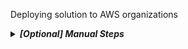 Deploying solution to AWS organizations
<details>
    <summary><b><i>[Optional] Manual Steps</i></b></summary>

### Step 0
**[Not in any account]** Collect the following information from your environment. They will be used in the later steps
  * The management account of your AWS Organizations
  * The AWS account to be used as monitoring account
  * The AWS Organization Unit that will have the SageMaker workload accounts
  * The home region of your workload. To use this solution in multiple regions, you will need to repeat the step for each region.
### Step 1
**[Monitoring account]** Enable monitoring account configuration in the home region. Only perform Section "Step 1: Set up a monitoring account" of this [documentation](https://docs.aws.amazon.com/AmazonCloudWatch/latest/monitoring/CloudWatch-Unified-Cross-Account-Setup.html#Unified-Cross-Account-Setup-ConfigureMonitoringAccount). Please note for the 6th step in this documentation, enter the AWS Organization path for the workload accounts. The org path is in the form of "o-1a2b3c4d5e/r-saaa/ou-saaa-1a2b3c4d/*"

Then retrieve the "monitoring account sink ARN" for later use. You can obtain the ARN by clicking through ```CloudWatch service console``` > ```Settings``` > ```Manage source accounts``` > ```Configuration details``` > note down the value of ```Monitoring accounts sink ARN```

### Step 2
Execute the following commands in your local machine. Before executing the command, replace ```<111111111111>```, ```<222222222222>```, ```<aws_region>``` to the right value based on information collected in Step 0
```bash
git clone https://github.com/aws-samples/amazon-sagemaker-advanced-monitoring-and-reporting.git
cd amazon-sagemaker-advanced-monitoring-and-reporting
cat << EOF >./.env
MANAGEMENT_ACCOUNT=<111111111111>
MONITORING_ACCOUNT=<222222222222>
CDK_DEPLOY_REGION=<aws_region>
EOF
```
These commands clone this repo to your local workspace, change directory into the local folder and then create the .env file which will be used later for CDK deployment.

### Step 3
**[Monitoring Account]** Execute the following command to deploy the  CDK application "monitoring-account-infra-stack". Before executing the command, replace the ```<organization_unit_path>``` to the actual AWS Organizations OU path. An example looks like  ```o-1a2b3c4d5e/r-saaa/ou-saaa-1a2b3c4d/*```

```bash
cat << EOF >./monitoring-account-infra/cdk.context.json
{
  "org-path-to-allow": "<organization_unit_path>"
}
EOF
make build
make deploy-monitoring-account-infra
```
Once the command execution completes, you should see the following information from output in the terminal:
* MonitoringAccountEventbusARN 
* MonitoringAccountRoleName

### Step 4
**[Management Account]** Deploy a CloudFormation StackSet into your AWS Organizations' management account. This stackset will then automatically deploy the infrastructure stack into SageMaker workload accounts in the targeted OU. With the second method, it can also be used together with AWS Organization to target the workload infra stack deployment to organization units (OUs). The deployment steps for both scenario are described below.

```bash
cat << EOF >./workload-account-infra/cdk.context.json
{
  "monitoring-account-id": "<123456789012>",
  "monitoring-account-sink-arn": "<arn:aws:oam:ap-southeast-2:123456789012:sink/11111111-2222-3333-aabb-1a2b3c4d5e>",
  "monitoring-account-role-name": "<sagemaker-monitoring-account-role>",
  "monitoring-account-eventbus-arn": "<arn:aws:events:ap-southeast-2:123456789012:event-bus/sagemaker-monitoring-eventbus>",
  "workload-account-OUs": ["<ou-aaaa-1a2b3c4d>"],
  "workload-account-regions": ["<ap-southeast-2>"]
}
EOF
make build
make deploy-management-stackset
```

### Clean up
**[Management Account and Monitoring Account]** To tear down the stacks, use the follow commands. Make sure you are using the right AWS account's credential for each of the make command. 
```bash
make destroy-management-stackset # Execute against the management account
make destroy-monitoring-account-infra # Execute against the monitoring account
```
Alternatively, you can login into the monitoring account and management account and delete the stacks from the CloudFormation console

</details>